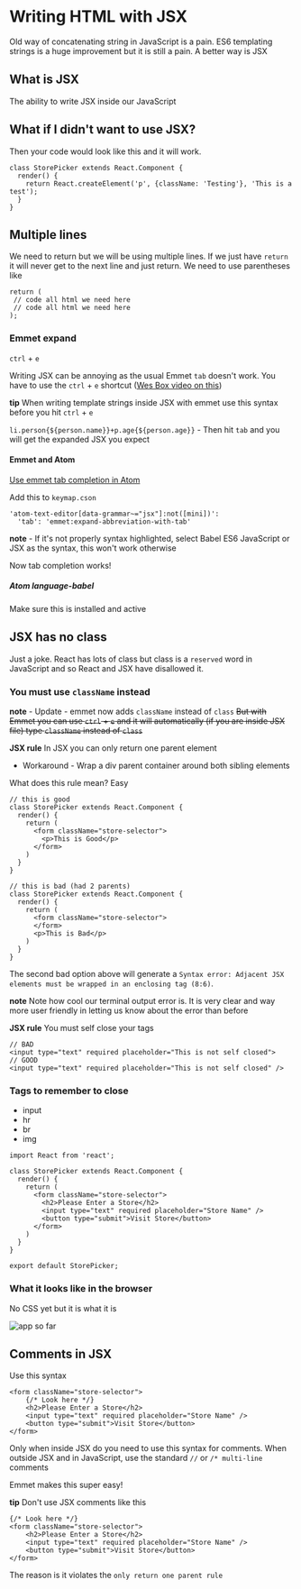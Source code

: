 # Writing HTML with JSX
Old way of concatenating string in JavaScript is a pain. ES6 templating strings is a huge improvement but it is still a pain. A better way is JSX

## What is JSX
The ability to write JSX inside our JavaScript

## What if I didn't want to use JSX?
Then your code would look like this and it will work.

```
class StorePicker extends React.Component {
  render() {
    return React.createElement('p', {className: 'Testing'}, 'This is a test');
  }
}
```

## Multiple lines
We need to return but we will be using multiple lines. If we just have `return` it will never get to the next line and just return. We need to use parentheses like

```
return (
 // code all html we need here
 // code all html we need here
);
```

### Emmet expand
`ctrl` + `e`

Writing JSX can be annoying as the usual Emmet `tab` doesn't work. You have to use the `ctrl` + `e` shortcut ([Wes Box video on this](http://wesbos.com/emmet-react-jsx-sublime/))

**tip** When writing template strings inside JSX with emmet use this syntax before you hit `ctrl` + `e`

`li.person{${person.name}}+p.age{${person.age}}` - Then hit `tab` and you will get the expanded JSX you expect

#### Emmet and Atom
[Use emmet tab completion in Atom](https://gist.github.com/mxstbr/361ddb22057f0a01762240be209321f0)

Add this to `keymap.cson`

```
'atom-text-editor[data-grammar~="jsx"]:not([mini])':
  'tab': 'emmet:expand-abbreviation-with-tab'
```

**note** - If it's not properly syntax highlighted, select Babel ES6 JavaScript or JSX as the syntax, this won't work otherwise

Now tab completion works!

##### Atom language-babel
Make sure this is installed and active

## JSX has no class
Just a joke. React has lots of class but class is a `reserved` word in JavaScript and so React and JSX have disallowed it. 

### You must use `className` instead
**note** - Update - emmet now adds `className` instead of `class`
~~But with Emmet you can use `ctrl` + `e` and it will automatically (if you are inside JSX file) type `className` instead of `class`~~

**JSX rule** In JSX you can only return one parent element

* Workaround - Wrap a div parent container around both sibling elements

What does this rule mean? Easy

```
// this is good
class StorePicker extends React.Component {
  render() {
    return (
      <form className="store-selector">
        <p>This is Good</p>
      </form>
    )
  }
}

// this is bad (had 2 parents)
class StorePicker extends React.Component {
  render() {
    return (
      <form className="store-selector">
      </form>
      <p>This is Bad</p>
    )
  }
}
```

The second bad option above will generate a `Syntax error: Adjacent JSX elements must be wrapped in an enclosing tag (8:6)`.

**note** Note how cool our terminal output error is. It is very clear and way more user friendly in letting us know about the error than before

**JSX rule** You must self close your tags

```
// BAD
<input type="text" required placeholder="This is not self closed">
// GOOD
<input type="text" required placeholder="This is not self closed" />
```

### Tags to remember to close
* input
* hr
* br
* img

```
import React from 'react';

class StorePicker extends React.Component {
  render() {
    return (
      <form className="store-selector">
        <h2>Please Enter a Store</h2>
        <input type="text" required placeholder="Store Name" />
        <button type="submit">Visit Store</button>
      </form>
    )
  }
}

export default StorePicker;
```

### What it looks like in the browser
No CSS yet but it is what it is

![app so far](https://i.imgur.com/86gzcGa.png)

## Comments in JSX
Use this syntax

```
<form className="store-selector">
    {/* Look here */}
    <h2>Please Enter a Store</h2>
    <input type="text" required placeholder="Store Name" />
    <button type="submit">Visit Store</button>
</form>
```

Only when inside JSX do you need to use this syntax for comments. When outside JSX and in JavaScript, use the standard `//` or `/* multi-line` comments

Emmet makes this super easy!

**tip** Don't use JSX comments like this

```
{/* Look here */}
<form className="store-selector">
    <h2>Please Enter a Store</h2>
    <input type="text" required placeholder="Store Name" />
    <button type="submit">Visit Store</button>
</form>
```

The reason is it violates the `only return one parent rule`
